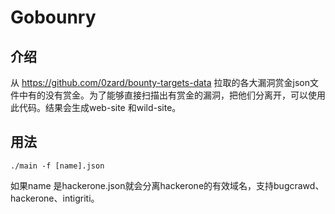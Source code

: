 # Gobounry
## 介绍

从 https://github.com/0zard/bounty-targets-data 拉取的各大漏洞赏金json文件中有的没有赏金。为了能够直接扫描出有赏金的漏洞，把他们分离开，可以使用此代码。结果会生成web-site
和wild-site。

## 用法

```
./main -f [name].json
```
如果name 是hackerone.json就会分离hackerone的有效域名，支持bugcrawd、hackerone、intigriti。
